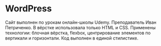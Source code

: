 # WordPress
Сайт выполнен по урокам онлайн-школы Udemy. Преподаватель Иван Петриченко. В вёрстке использовала только HTML и CSS. Применены технологии: блочная вёрстка, flexbox, центрирование элементов по вертикали и горизонтали. Код выполнен в единой стилистике.   
